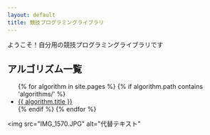 ```yaml
---
layout: default
title: 競技プログラミングライブラリ
---
```


ようこそ！自分用の競技プログラミングライブラリです

## アルゴリズム一覧

<ul>
  {% for algorithm in site.pages %}
    {% if algorithm.path contains 'algorithms/' %}
      <li><a href="{{ algorithm.url | relative_url }}">{{ algorithm.title }}</a></li>
    {% endif %}
  {% endfor %}
</ul>


<img src="IMG_1570.JPG" alt="代替テキスト"
